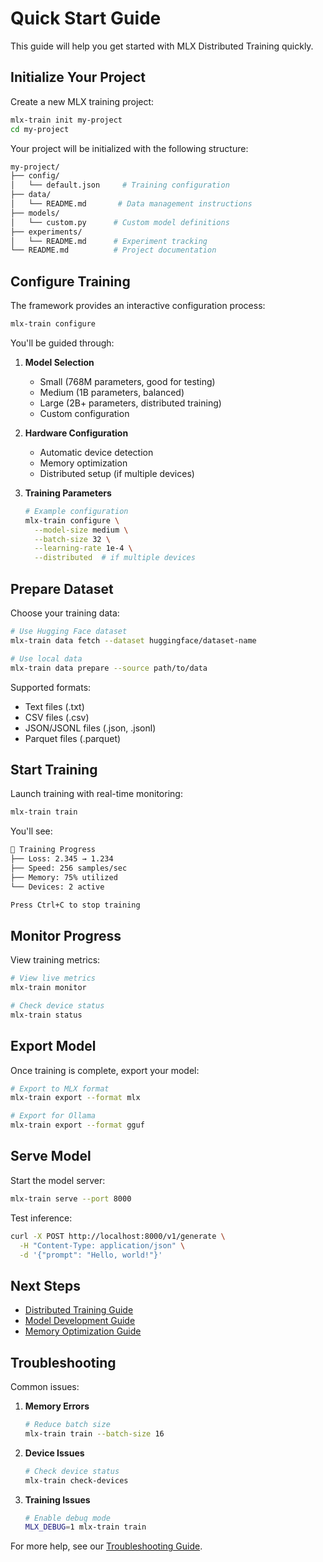 # Quick Start Guide

This guide will help you get started with MLX Distributed Training quickly.

## Initialize Your Project

Create a new MLX training project:

```bash
mlx-train init my-project
cd my-project
```

Your project will be initialized with the following structure:

```bash
my-project/
├── config/
│   └── default.json     # Training configuration
├── data/
│   └── README.md       # Data management instructions
├── models/
│   └── custom.py      # Custom model definitions
├── experiments/
│   └── README.md      # Experiment tracking
└── README.md          # Project documentation
```

## Configure Training

The framework provides an interactive configuration process:

```bash
mlx-train configure
```

You'll be guided through:

1. **Model Selection**
   - Small (768M parameters, good for testing)
   - Medium (1B parameters, balanced)
   - Large (2B+ parameters, distributed training)
   - Custom configuration

2. **Hardware Configuration**
   - Automatic device detection
   - Memory optimization
   - Distributed setup (if multiple devices)

3. **Training Parameters**

   ```bash
   # Example configuration
   mlx-train configure \
     --model-size medium \
     --batch-size 32 \
     --learning-rate 1e-4 \
     --distributed  # if multiple devices
   ```

## Prepare Dataset

Choose your training data:

```bash
# Use Hugging Face dataset
mlx-train data fetch --dataset huggingface/dataset-name

# Use local data
mlx-train data prepare --source path/to/data
```

Supported formats:

- Text files (.txt)
- CSV files (.csv)
- JSON/JSONL files (.json, .jsonl)
- Parquet files (.parquet)

## Start Training

Launch training with real-time monitoring:

```bash
mlx-train train
```

You'll see:

```bash
🚀 Training Progress
├── Loss: 2.345 → 1.234
├── Speed: 256 samples/sec
├── Memory: 75% utilized
└── Devices: 2 active

Press Ctrl+C to stop training
```

## Monitor Progress

View training metrics:

```bash
# View live metrics
mlx-train monitor

# Check device status
mlx-train status
```

## Export Model

Once training is complete, export your model:

```bash
# Export to MLX format
mlx-train export --format mlx

# Export for Ollama
mlx-train export --format gguf
```

## Serve Model

Start the model server:

```bash
mlx-train serve --port 8000
```

Test inference:

```bash
curl -X POST http://localhost:8000/v1/generate \
  -H "Content-Type: application/json" \
  -d '{"prompt": "Hello, world!"}'
```

## Next Steps

- [Distributed Training Guide](../guides/distributed_training.md)
- [Model Development Guide](../guides/model_development.md)
- [Memory Optimization Guide](../guides/memory_optimization.md)

## Troubleshooting

Common issues:

1. **Memory Errors**

   ```bash
   # Reduce batch size
   mlx-train train --batch-size 16
   ```

2. **Device Issues**

   ```bash
   # Check device status
   mlx-train check-devices
   ```

3. **Training Issues**

   ```bash
   # Enable debug mode
   MLX_DEBUG=1 mlx-train train
   ```

For more help, see our [Troubleshooting Guide](../guides/troubleshooting.md).
